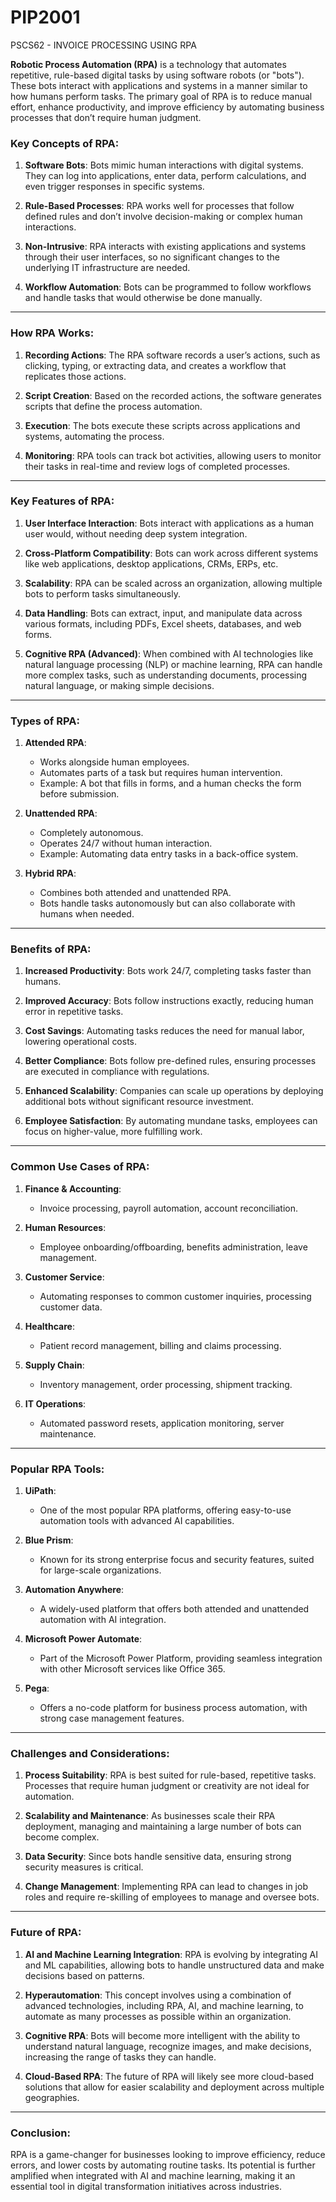 # PIP2001
PSCS62 - INVOICE PROCESSING USING RPA

**Robotic Process Automation (RPA)** is a technology that automates repetitive, rule-based digital tasks by using software robots (or "bots"). These bots interact with applications and systems in a manner similar to how humans perform tasks. The primary goal of RPA is to reduce manual effort, enhance productivity, and improve efficiency by automating business processes that don’t require human judgment.

### **Key Concepts of RPA:**

1. **Software Bots**: Bots mimic human interactions with digital systems. They can log into applications, enter data, perform calculations, and even trigger responses in specific systems.
  
2. **Rule-Based Processes**: RPA works well for processes that follow defined rules and don’t involve decision-making or complex human interactions.

3. **Non-Intrusive**: RPA interacts with existing applications and systems through their user interfaces, so no significant changes to the underlying IT infrastructure are needed.

4. **Workflow Automation**: Bots can be programmed to follow workflows and handle tasks that would otherwise be done manually.

---

### **How RPA Works:**
1. **Recording Actions**: The RPA software records a user’s actions, such as clicking, typing, or extracting data, and creates a workflow that replicates those actions.
  
2. **Script Creation**: Based on the recorded actions, the software generates scripts that define the process automation.

3. **Execution**: The bots execute these scripts across applications and systems, automating the process.

4. **Monitoring**: RPA tools can track bot activities, allowing users to monitor their tasks in real-time and review logs of completed processes.

---

### **Key Features of RPA:**

1. **User Interface Interaction**: Bots interact with applications as a human user would, without needing deep system integration.
   
2. **Cross-Platform Compatibility**: Bots can work across different systems like web applications, desktop applications, CRMs, ERPs, etc.

3. **Scalability**: RPA can be scaled across an organization, allowing multiple bots to perform tasks simultaneously.

4. **Data Handling**: Bots can extract, input, and manipulate data across various formats, including PDFs, Excel sheets, databases, and web forms.

5. **Cognitive RPA (Advanced)**: When combined with AI technologies like natural language processing (NLP) or machine learning, RPA can handle more complex tasks, such as understanding documents, processing natural language, or making simple decisions.

---

### **Types of RPA:**

1. **Attended RPA**:
   - Works alongside human employees.
   - Automates parts of a task but requires human intervention.
   - Example: A bot that fills in forms, and a human checks the form before submission.

2. **Unattended RPA**:
   - Completely autonomous.
   - Operates 24/7 without human interaction.
   - Example: Automating data entry tasks in a back-office system.

3. **Hybrid RPA**:
   - Combines both attended and unattended RPA.
   - Bots handle tasks autonomously but can also collaborate with humans when needed.

---

### **Benefits of RPA:**

1. **Increased Productivity**: Bots work 24/7, completing tasks faster than humans.
   
2. **Improved Accuracy**: Bots follow instructions exactly, reducing human error in repetitive tasks.

3. **Cost Savings**: Automating tasks reduces the need for manual labor, lowering operational costs.

4. **Better Compliance**: Bots follow pre-defined rules, ensuring processes are executed in compliance with regulations.

5. **Enhanced Scalability**: Companies can scale up operations by deploying additional bots without significant resource investment.

6. **Employee Satisfaction**: By automating mundane tasks, employees can focus on higher-value, more fulfilling work.

---

### **Common Use Cases of RPA:**

1. **Finance & Accounting**: 
   - Invoice processing, payroll automation, account reconciliation.
  
2. **Human Resources**:
   - Employee onboarding/offboarding, benefits administration, leave management.

3. **Customer Service**:
   - Automating responses to common customer inquiries, processing customer data.

4. **Healthcare**:
   - Patient record management, billing and claims processing.

5. **Supply Chain**:
   - Inventory management, order processing, shipment tracking.

6. **IT Operations**:
   - Automated password resets, application monitoring, server maintenance.

---

### **Popular RPA Tools:**

1. **UiPath**: 
   - One of the most popular RPA platforms, offering easy-to-use automation tools with advanced AI capabilities.
  
2. **Blue Prism**: 
   - Known for its strong enterprise focus and security features, suited for large-scale organizations.

3. **Automation Anywhere**: 
   - A widely-used platform that offers both attended and unattended automation with AI integration.

4. **Microsoft Power Automate**:
   - Part of the Microsoft Power Platform, providing seamless integration with other Microsoft services like Office 365.

5. **Pega**:
   - Offers a no-code platform for business process automation, with strong case management features.

---

### **Challenges and Considerations:**

1. **Process Suitability**: RPA is best suited for rule-based, repetitive tasks. Processes that require human judgment or creativity are not ideal for automation.

2. **Scalability and Maintenance**: As businesses scale their RPA deployment, managing and maintaining a large number of bots can become complex.

3. **Data Security**: Since bots handle sensitive data, ensuring strong security measures is critical.

4. **Change Management**: Implementing RPA can lead to changes in job roles and require re-skilling of employees to manage and oversee bots.

---

### **Future of RPA:**

1. **AI and Machine Learning Integration**: RPA is evolving by integrating AI and ML capabilities, allowing bots to handle unstructured data and make decisions based on patterns.

2. **Hyperautomation**: This concept involves using a combination of advanced technologies, including RPA, AI, and machine learning, to automate as many processes as possible within an organization.

3. **Cognitive RPA**: Bots will become more intelligent with the ability to understand natural language, recognize images, and make decisions, increasing the range of tasks they can handle.

4. **Cloud-Based RPA**: The future of RPA will likely see more cloud-based solutions that allow for easier scalability and deployment across multiple geographies.

---

### **Conclusion:**
RPA is a game-changer for businesses looking to improve efficiency, reduce errors, and lower costs by automating routine tasks. Its potential is further amplified when integrated with AI and machine learning, making it an essential tool in digital transformation initiatives across industries.

